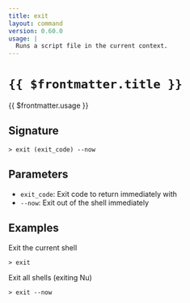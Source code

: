 ```yaml
---
title: exit
layout: command
version: 0.60.0
usage: |
  Runs a script file in the current context.
---
```


# `{{ $frontmatter.title }}`

<div style='white-space: pre-wrap;'>{{ $frontmatter.usage }}</div>

## Signature

`> exit (exit_code) --now`

## Parameters

- `exit_code`: Exit code to return immediately with
- `--now`: Exit out of the shell immediately

## Examples

Exit the current shell

```shell
> exit
```

Exit all shells (exiting Nu)

```shell
> exit --now
```
